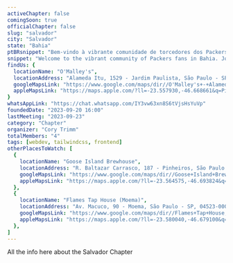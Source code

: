 ```yaml
---
activeChapter: false
comingSoon: true
officialChapter: false
slug: "salvador"
city: "Salvador"
state: "Bahia"
ptBRsnippet: "Bem-vindo à vibrante comunidade de torcedores dos Packers em Bahia. Junte-se a nós para torcer pelos Green Bay Packers."
snippet: "Welcome to the vibrant community of Packers fans in Bahia. Join us to cheer on the Green Bay Packers."
findUs: {
  locationName: "O'Malley's",
  locationAddress: "Alameda Itu, 1529 - Jardim Paulista, São Paulo - SP, 01421-001, Brazil",
  googleMapsLink: "https://www.google.com/maps/dir//O'Malley's+-+Alameda+Itu,+1529+-+Jardim+Paulista,+S%C3%A3o+Paulo+-+SP,+01421-001,+Brazil/@-23.558204,-46.6660399,17z/data=!4m9!4m8!1m0!1m5!1m1!1s0x94ce582b588b210f:0x5c53c5929142242!2m2!1d-46.6660399!2d-23.558204!3e0?entry=ttu",
  appleMapsLink: "https://maps.apple.com/?ll=-23.557930,-46.668661&q=Pinheiros%20%E2%80%94%20S%C3%A3o%20Paulo&spn=0.012287,0.008356&t=d"
}
whatsAppLink: "https://chat.whatsapp.com/IY3vw63xn8S6tVjsHsYuVp"
foundedDate: "2023-09-20 16:00"
lastMeeting: "2023-09-23"
category: "Chapter"
organizer: "Cory Trimm"
totalMembers: "4"
tags: [webdev, tailwindcss, frontend]
otherPlacesToWatch: [
  {
    locationName: "Goose Island Brewhouse",
    locationAddress: "R. Baltazar Carrasco, 187 - Pinheiros, São Paulo - SP, 05426-060, Brazil",
    googleMapsLink: "https://www.google.com/maps/dir//Goose+Island+Brewhouse+-+R.+Baltazar+Carrasco,+187+-+Pinheiros,+S%C3%A3o+Paulo+-+SP,+05426-060,+Brazil/@-23.5653346,-46.6965211,17z/data=!4m9!4m8!1m0!1m5!1m1!1s0x94ce57a138095555:0x2d1829f6e0d0e573!2m2!1d-46.6939462!2d-23.5653346!3e0?entry=ttu",
    appleMapsLink: "https://maps.apple.com/?ll=-23.564575,-46.693824&q=Pinheiros%20%E2%80%94%20S%C3%A3o%20Paulo&spn=0.012287,0.013872&t=d"
  },
  {
    locationName: "Flames Tap House (Moema)",
    locationAddress: "Av. Macuco, 90 - Moema, São Paulo - SP, 04523-000, Brazil",
    googleMapsLink: "https://www.google.com/maps/dir//Flames+Tap+House,+Av.+Macuco,+90+-+Moema,+S%C3%A3o+Paulo+-+SP,+04523-000,+Brazil/@-23.601934,-46.6734304,16.01z/data=!4m9!4m8!1m0!1m5!1m1!1s0x94ce5ba953d3e525:0x57d8ea45dfdc48fb!2m2!1d-46.6692118!2d-23.601805!3e0?entry=ttu",
    appleMapsLink: "https://maps.apple.com/?ll=-23.580040,-46.679100&q=Pinheiros%20%E2%80%94%20S%C3%A3o%20Paulo&spn=0.060717,0.068559&t=d"
  },
]
---
```


All the info here about the Salvador Chapter
